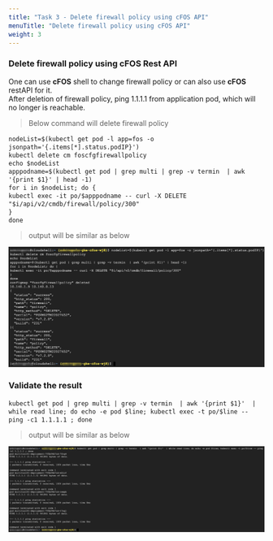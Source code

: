 ```yaml
---
title: "Task 3 - Delete firewall policy using cFOS API"
menuTitle: "Delete firewall policy using cFOS API"
weight: 3
---
```


### Delete firewall policy using cFOS Rest API

One can use **cFOS** shell to change firewall policy or can also use **cFOS** restAPI for it.  
After deletion of firewall policy, ping 1.1.1.1 from application pod, which will no longer is reachable.

> Below command will delete firewall policy 

```
nodeList=$(kubectl get pod -l app=fos -o jsonpath='{.items[*].status.podIP}')
kubectl delete cm foscfgfirewallpolicy
echo $nodeList
apppodname=$(kubectl get pod | grep multi | grep -v termin  | awk '{print $1}' | head -1)
for i in $nodeList; do {
kubectl exec -it po/$apppodname -- curl -X DELETE "$i/api/v2/cmdb/firewall/policy/300"
}
done
```

> output will be similar as below

![envOutput](delete-fw-policy.png)

### Validate the result

```
kubectl get pod | grep multi | grep -v termin  | awk '{print $1}'  | while read line; do echo -e pod $line; kubectl exec -t po/$line -- ping -c1 1.1.1.1 ; done
```

> output will be similar as below

![envOutput](ping-fw-policy.png)